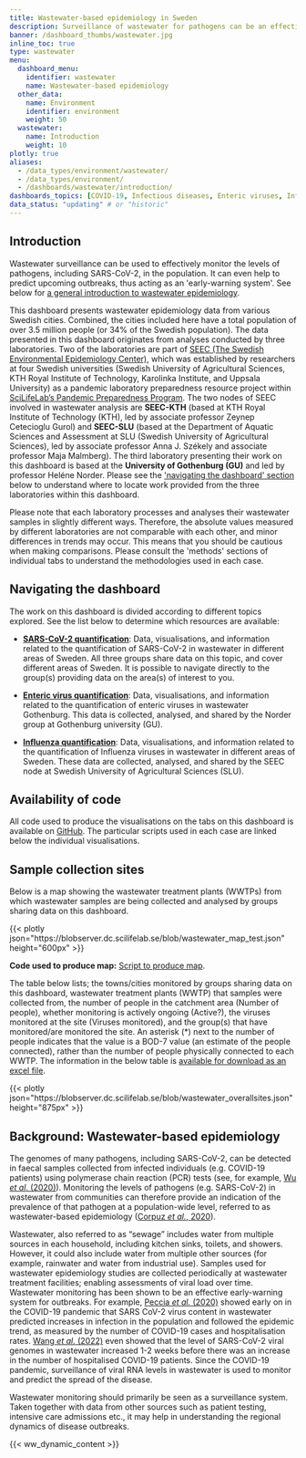 ```yaml
---
title: Wastewater-based epidemiology in Sweden
description: Surveillance of wastewater for pathogens can be an effective means of predicting upcoming outbreaks. This dashboard contains data originating from the multiple research groups across Sweden.
banner: /dashboard_thumbs/wastewater.jpg
inline_toc: true
type: wastewater
menu:
  dashboard_menu:
    identifier: wastewater
    name: Wastewater-based epidemiology
  other_data:
    name: Environment
    identifier: environment
    weight: 50
  wastewater:
    name: Introduction
    weight: 10
plotly: true
aliases:
  - /data_types/environment/wastewater/
  - /data_types/environment/
  - /dashboards/wastewater/introduction/
dashboards_topics: [COVID-19, Infectious diseases, Enteric viruses, Influenza]
data_status: "updating" # or "historic"
---
```


## Introduction

Wastewater surveillance can be used to effectively monitor the levels of pathogens, including SARS-CoV-2, in the population. It can even help to predict upcoming outbreaks, thus acting as an 'early-warning system'. See below for [a general introduction to wastewater epidemiology](#background-wastewater-based-epidemiology).

This dashboard presents wastewater epidemiology data from various Swedish cities. Combined, the cities included here have a total population of over 3.5 million people (or 34% of the Swedish population). The data presented in this dashboard originates from analyses conducted by three laboratories. Two of the laboratories are part of [SEEC (The Swedish Environmental Epidemiology Center)](https://www.scilifelab.se/pandemic-response/pandemic-laboratory-preparedness/swedish-environmental-epidemiology-center-seec/), which was established by researchers at four Swedish universities (Swedish University of Agricultural Sciences, KTH Royal Institute of Technology, Karolinka Institute, and Uppsala University) as a pandemic laboratory preparedness resource project within [SciLifeLab’s Pandemic Preparedness Program](https://www.scilifelab.se/pandemic-response). The two nodes of SEEC involved in wastewater analysis are **SEEC-KTH** (based at KTH Royal Institute of Technology (KTH), led by associate professor Zeynep Cetecioglu Gurol) and **SEEC-SLU** (based at the Department of Aquatic Sciences and Assessment at SLU (Swedish University of Agricultural Sciences), led by associate professor Anna J. Székely and associate professor Maja Malmberg). The third laboratory presenting their work on this dashboard is based at the **University of Gothenburg (GU)** and led by professor Heléne Norder. Please see the ['navigating the dashboard' section](#navigating-the-dashboard) below to understand where to locate work provided from the three laboratories within this dashboard.

Please note that each laboratory processes and analyses their wastewater samples in slightly different ways. Therefore, the absolute values measured by different laboratories are not comparable with each other, and minor differences in trends may occur. This means that you should be cautious when making comparisons. Please consult the 'methods' sections of individual tabs to understand the methodologies used in each case.

## Navigating the dashboard

The work on this dashboard is divided according to different topics explored. See the list below to determine which resources are available:

- [**SARS-CoV-2 quantification**](/dashboards/wastewater/covid_quantification/): Data, visualisations, and information related to the quantification of SARS-CoV-2 in wastewater in different areas of Sweden. All three groups share data on this topic, and cover different areas of Sweden. It is possible to navigate directly to the group(s) providing data on the area(s) of interest to you.

- [**Enteric virus quantification**](/dashboards/wastewater/enteric_quantification/): Data, visualisations, and information related to the quantification of enteric viruses in wastewater Gothenburg. This data is collected, analysed, and shared by the Norder group at Gothenburg university (GU).

- [**Influenza quantification**](/dashboards/wastewater/influenza_quantification/): Data, visualisations, and information related to the quantification of Influenza viruses in wastewater in different areas of Sweden. These data are collected, analysed, and shared by the SEEC node at Swedish University of Agricultural Sciences (SLU).

## Availability of code

All code used to produce the visualisations on the tabs on this dashboard is available on [GitHub](https://github.com/ScilifelabDataCentre/pathogens-portal-visualisations/tree/main/wastewater). The particular scripts used in each case are linked below the individual visualisations.

## Sample collection sites

Below is a map showing the wastewater treatment plants (WWTPs) from which wastewater samples are being collected and analysed by groups sharing data on this dashboard.

<div class="plot_wrapper mb-3">
  <div class="table-responsive">{{< plotly json="https://blobserver.dc.scilifelab.se/blob/wastewater_map_test.json" height="600px" >}}</div>
</div>

**Code used to produce map:** [Script to produce map](https://github.com/ScilifelabDataCentre/pathogens-portal-visualisations/blob/main/wastewater/interactive_wastewater_map.py).

The table below lists; the towns/cities monitored by groups sharing data on this dashboard, wastewater treatment plants (WWTP) that samples were collected from, the number of people in the catchment area (Number of people), whether monitoring is actively ongoing (Active?), the viruses monitored at the site (Viruses monitored), and the group(s) that have monitored/are monitored the site. An asterisk (\*) next to the number of people indicates that the value is a BOD-7 value (an estimate of the people connected), rather than the number of people physically connected to each WWTP. The information in the below table is [available for download as an excel file](https://blobserver.dc.scilifelab.se/blob/overall_ww_collection_sites.xlsx).

  <div class="plot_wrapper mb-3">
  <div class="table-responsive">{{< plotly json="https://blobserver.dc.scilifelab.se/blob/wastewater_overallsites.json" height="875px" >}}</div>
</div>

## Background: Wastewater-based epidemiology

The genomes of many pathogens, including SARS-CoV-2, can be detected in faecal samples collected from infected individuals (e.g. COVID-19 patients) using polymerase chain reaction (PCR) tests (see, for example, [Wu _et al_. (2020)](<https://doi.org/10.1016/S2468-1253(20)30083-2>)). Monitoring the levels of pathogens (e.g. SARS-CoV-2) in wastewater from communities can therefore provide an indication of the prevalence of that pathogen at a population-wide level, referred to as wastewater-based epidemiology ([Corpuz _et al._, 2020](https://doi.org/10.1016/j.scitotenv.2020.140910)).

Wastewater, also referred to as “sewage” includes water from multiple sources in each household, including kitchen sinks, toilets, and showers. However, it could also include water from multiple other sources (for example, rainwater and water from industrial use). Samples used for wastewater epidemiology studies are collected periodically at wastewater treatment facilities; enabling assessments of viral load over time. Wastewater monitoring has been shown to be an effective early-warning system for outbreaks. For example, [Peccia _et al._ (2020)](https://doi.org/10.1038/s41587-020-0684-z) showed early on in the COVID-19 pandemic that SARS CoV-2 virus content in wastewater predicted increases in infection in the population and followed the epidemic trend, as measured by the number of COVID-19 cases and hospitalisation rates. [Wang _et al._ (2022)](https://pubmed.ncbi.nlm.nih.gov/36035197/) even showed that the level of SARS-CoV-2 viral genomes in wastewater increased 1-2 weeks before there was an increase in the number of hospitalised COVID-19 patients. Since the COVID-19 pandemic, surveillance of viral RNA levels in wastewater is used to monitor and predict the spread of the disease.

Wastewater monitoring should primarily be seen as a surveillance system. Taken together with data from other sources such as patient testing, intensive care admissions etc., it may help in understanding the regional dynamics of disease outbreaks.

{{< ww_dynamic_content >}}
